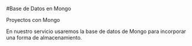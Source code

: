 #Base de Datos en Mongo

Proyectos con Mongo

En nuestro servicio usaremos la base de datos de Mongo para incorporar una forma de almacenamiento.





